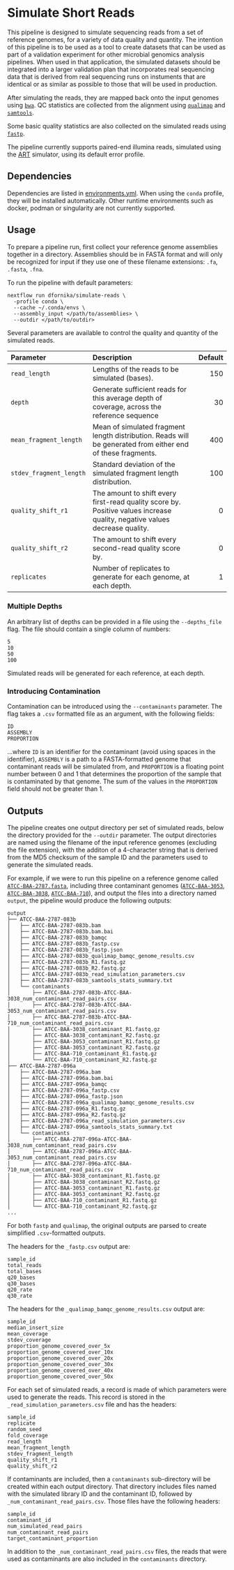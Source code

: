 # Simulate Short Reads
This pipeline is designed to simulate sequencing reads from a set of reference genomes, for a variety of data quality and quantity.
The intention of this pipeline is to be used as a tool to create datasets that can be used as part of a validation experiment for other
microbial genomics analysis pipelines. When used in that application, the simulated datasets should be integrated into a larger validation plan
that incorporates real sequencing data that is derived from real sequencing runs on instuments that are identical or as similar as possible to those
that will be used in production.

After simulating the reads, they are mapped back onto the input genomes using [`bwa`](https://github.com/lh3/bwa). QC statistics are collected
from the alignment using [`qualimap`](https://github.com/scchess/Qualimap) and [`samtools`](https://github.com/samtools/samtools).

Some basic quality statistics are also collected on the simulated reads using [`fastp`](https://github.com/OpenGene/fastp).

The pipeline currently supports paired-end illumina reads, simulated using the [ART](https://www.niehs.nih.gov/research/resources/software/biostatistics/art/index.cfm)
simulator, using its default error profile.

## Dependencies
Dependencies are listed in [environments.yml](environments/environment.yml). When using the `conda` profile, they will be installed automatically.
Other runtime environments such as docker, podman or singularity are not currently supported.

## Usage
To prepare a pipeline run, first collect your reference genome assemblies together in a directory. Assemblies should be in FASTA format and will
only be recognized for input if they use one of these filename extensions: `.fa`, `.fasta`, `.fna`.

To run the pipeline with default parameters:

```
nextflow run dfornika/simulate-reads \
  -profile conda \
  --cache ~/.conda/envs \
  --assembly_input </path/to/assemblies> \
  --outdir </path/to/outdir>
```

Several parameters are available to control the quality and quantity of the simulated reads.

| Parameter               | Description                                                                                                                | Default |
|:------------------------|:---------------------------------------------------------------------------------------------------------------------------|--------:|
| `read_length`           | Lengths of the reads to be simulated (bases).                                                                              | 150     |
| `depth`                 | Generate sufficient reads for this average depth of coverage, across the reference sequence                                | 30      |
| `mean_fragment_length`  | Mean of simulated fragment length distribution. Reads will be generated from either end of these fragments.                | 400     |
| `stdev_fragment_length` | Standard deviation of the simulated fragment length distribution.                                                          | 100     |
| `quality_shift_r1`      | The amount to shift every first-read quality score by. Positive values increase quality, negative values decrease quality. | 0       |
| `quality_shift_r2`      | The amount to shift every second-read quality score by.                                                                    | 0       |
| `replicates`            | Number of replicates to generate for each genome, at each depth.                                                           | 1       |

### Multiple Depths
An arbitrary list of depths can be provided in a file using the `--depths_file` flag. The file should contain a single column of numbers:

```
5
10
50
100
```

Simulated reads will be generated for each reference, at each depth.

### Introducing Contamination
Contamination can be introduced using the `--contaminants` parameter. The flag takes a `.csv` formatted file as an argument, with the following fields:

```
ID
ASSEMBLY
PROPORTION
```

...where `ID` is an identifier for the contaminant (avoid using spaces in the identifier), `ASSEMBLY` is a path to a FASTA-formatted genome that contaminant reads will be simulated from, and `PROPORTION` is a floating point number between 0 and 1 that determines the proportion of the sample that is contaminated by that genome. The sum of the values in the `PROPORTION` field should not be greater than 1.

## Outputs
The pipeline creates one output directory per set of simulated reads, below the directory provided for the `--outdir` parameter. The output directories are named
using the filename of the input reference genomes (excluding the file extension), with the additon of a 4-character string that is derived from the MD5 checksum of
the sample ID and the parameters used to generate the simulated reads.

For example, if we were to run this pipeline on a reference genome called [`ATCC-BAA-2787.fasta`](https://genomes.atcc.org/genomes/680bf0f0947a443c), including three contaminant genomes ([`ATCC-BAA-3053`](https://genomes.atcc.org/genomes/0c1563977c244589), [`ATCC-BAA-3038`](https://genomes.atcc.org/genomes/67f3a5f5558b4da1), [`ATCC-BAA-710`](https://genomes.atcc.org/genomes/100b594ab4114233)), and output the files  into a directory named `output`, the pipeline would produce the following outputs:

```
output
├── ATCC-BAA-2787-083b
│   ├── ATCC-BAA-2787-083b.bam
│   ├── ATCC-BAA-2787-083b.bam.bai
│   ├── ATCC-BAA-2787-083b_bamqc
│   ├── ATCC-BAA-2787-083b_fastp.csv
│   ├── ATCC-BAA-2787-083b_fastp.json
│   ├── ATCC-BAA-2787-083b_qualimap_bamqc_genome_results.csv
│   ├── ATCC-BAA-2787-083b_R1.fastq.gz
│   ├── ATCC-BAA-2787-083b_R2.fastq.gz
│   ├── ATCC-BAA-2787-083b_read_simulation_parameters.csv
│   ├── ATCC-BAA-2787-083b_samtools_stats_summary.txt
│   └── contaminants
│       ├── ATCC-BAA-2787-083b-ATCC-BAA-3038_num_contaminant_read_pairs.csv
│       ├── ATCC-BAA-2787-083b-ATCC-BAA-3053_num_contaminant_read_pairs.csv
│       ├── ATCC-BAA-2787-083b-ATCC-BAA-710_num_contaminant_read_pairs.csv
│       ├── ATCC-BAA-3038_contaminant_R1.fastq.gz
│       ├── ATCC-BAA-3038_contaminant_R2.fastq.gz
│       ├── ATCC-BAA-3053_contaminant_R1.fastq.gz
│       ├── ATCC-BAA-3053_contaminant_R2.fastq.gz
│       ├── ATCC-BAA-710_contaminant_R1.fastq.gz
│       └── ATCC-BAA-710_contaminant_R2.fastq.gz
├── ATCC-BAA-2787-096a
│   ├── ATCC-BAA-2787-096a.bam
│   ├── ATCC-BAA-2787-096a.bam.bai
│   ├── ATCC-BAA-2787-096a_bamqc
│   ├── ATCC-BAA-2787-096a_fastp.csv
│   ├── ATCC-BAA-2787-096a_fastp.json
│   ├── ATCC-BAA-2787-096a_qualimap_bamqc_genome_results.csv
│   ├── ATCC-BAA-2787-096a_R1.fastq.gz
│   ├── ATCC-BAA-2787-096a_R2.fastq.gz
│   ├── ATCC-BAA-2787-096a_read_simulation_parameters.csv
│   ├── ATCC-BAA-2787-096a_samtools_stats_summary.txt
│   └── contaminants
│       ├── ATCC-BAA-2787-096a-ATCC-BAA-3038_num_contaminant_read_pairs.csv
│       ├── ATCC-BAA-2787-096a-ATCC-BAA-3053_num_contaminant_read_pairs.csv
│       ├── ATCC-BAA-2787-096a-ATCC-BAA-710_num_contaminant_read_pairs.csv
│       ├── ATCC-BAA-3038_contaminant_R1.fastq.gz
│       ├── ATCC-BAA-3038_contaminant_R2.fastq.gz
│       ├── ATCC-BAA-3053_contaminant_R1.fastq.gz
│       ├── ATCC-BAA-3053_contaminant_R2.fastq.gz
│       ├── ATCC-BAA-710_contaminant_R1.fastq.gz
│       └── ATCC-BAA-710_contaminant_R2.fastq.gz
...
```

For both `fastp` and `qualimap`, the original outputs are parsed to create simplified `.csv`-formatted outputs.

The headers for the `_fastp.csv` output are:

```
sample_id
total_reads
total_bases
q20_bases
q30_bases
q20_rate
q30_rate
```

The headers for the `_qualimap_bamqc_genome_results.csv` output are:

```
sample_id
median_insert_size
mean_coverage
stdev_coverage
proportion_genome_covered_over_5x
proportion_genome_covered_over_10x
proportion_genome_covered_over_20x
proportion_genome_covered_over_30x
proportion_genome_covered_over_40x
proportion_genome_covered_over_50x
```

For each set of simulated reads, a record is made of which parameters were used to generate the reads. This record is stored in the `_read_simulation_parameters.csv` file and has
the headers:

```
sample_id
replicate
random_seed
fold_coverage
read_length
mean_fragment_length
stdev_fragment_length
quality_shift_r1
quality_shift_r2
```

If contaminants are included, then a `contaminants` sub-directory will be created within each output directory. That directory includes files named with the simulated library ID and the contaminant ID, followed by `_num_contaminant_read_pairs.csv`. Those files have the following headers:

```
sample_id
contaminant_id
num_simulated_read_pairs
num_contaminant_read_pairs
target_contaminant_proportion
```

In addition to the `_num_contaminant_read_pairs.csv` files, the reads that were used as contaminants are also included in the `contaminants` directory.
